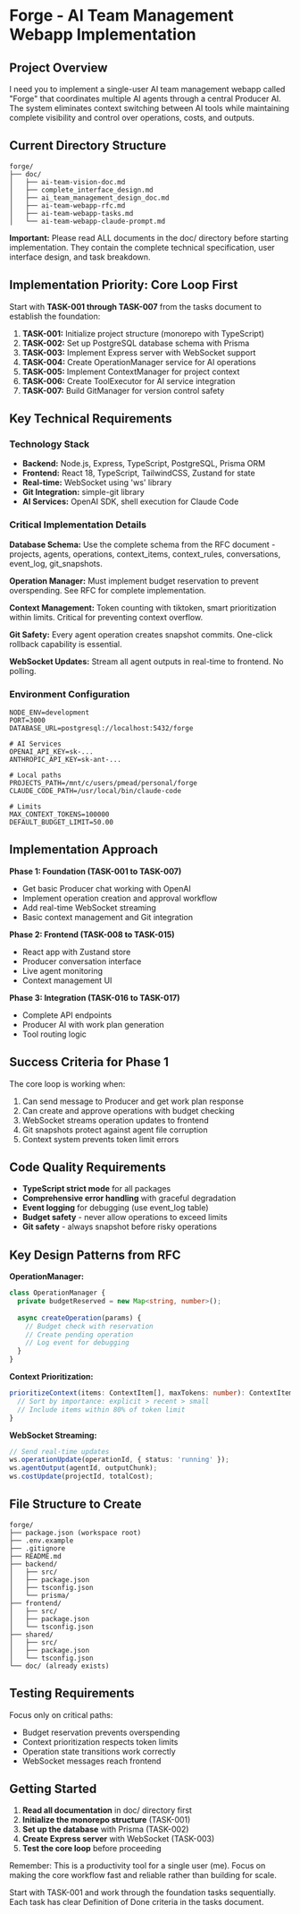 # Forge - AI Team Management Webapp Implementation

## Project Overview

I need you to implement a single-user AI team management webapp called "Forge" that coordinates multiple AI agents through a central Producer AI. The system eliminates context switching between AI tools while maintaining complete visibility and control over operations, costs, and outputs.

## Current Directory Structure
```
forge/
├── doc/
│   ├── ai-team-vision-doc.md
│   ├── complete_interface_design.md
│   ├── ai_team_management_design_doc.md
│   ├── ai-team-webapp-rfc.md
│   ├── ai-team-webapp-tasks.md
│   └── ai-team-webapp-claude-prompt.md
```

**Important:** Please read ALL documents in the doc/ directory before starting implementation. They contain the complete technical specification, user interface design, and task breakdown.

## Implementation Priority: Core Loop First

Start with **TASK-001 through TASK-007** from the tasks document to establish the foundation:

1. **TASK-001:** Initialize project structure (monorepo with TypeScript)
2. **TASK-002:** Set up PostgreSQL database schema with Prisma
3. **TASK-003:** Implement Express server with WebSocket support
4. **TASK-004:** Create OperationManager service for AI operations
5. **TASK-005:** Implement ContextManager for project context
6. **TASK-006:** Create ToolExecutor for AI service integration
7. **TASK-007:** Build GitManager for version control safety

## Key Technical Requirements

### Technology Stack
- **Backend:** Node.js, Express, TypeScript, PostgreSQL, Prisma ORM
- **Frontend:** React 18, TypeScript, TailwindCSS, Zustand for state
- **Real-time:** WebSocket using 'ws' library
- **Git Integration:** simple-git library
- **AI Services:** OpenAI SDK, shell execution for Claude Code

### Critical Implementation Details

**Database Schema:** Use the complete schema from the RFC document - projects, agents, operations, context_items, context_rules, conversations, event_log, git_snapshots.

**Operation Manager:** Must implement budget reservation to prevent overspending. See RFC for complete implementation.

**Context Management:** Token counting with tiktoken, smart prioritization within limits. Critical for preventing context overflow.

**Git Safety:** Every agent operation creates snapshot commits. One-click rollback capability is essential.

**WebSocket Updates:** Stream all agent outputs in real-time to frontend. No polling.

### Environment Configuration
```env
NODE_ENV=development
PORT=3000
DATABASE_URL=postgresql://localhost:5432/forge

# AI Services
OPENAI_API_KEY=sk-...
ANTHROPIC_API_KEY=sk-ant-...

# Local paths
PROJECTS_PATH=/mnt/c/users/pmead/personal/forge
CLAUDE_CODE_PATH=/usr/local/bin/claude-code

# Limits
MAX_CONTEXT_TOKENS=100000
DEFAULT_BUDGET_LIMIT=50.00
```

## Implementation Approach

**Phase 1: Foundation (TASK-001 to TASK-007)**
- Get basic Producer chat working with OpenAI
- Implement operation creation and approval workflow
- Add real-time WebSocket streaming
- Basic context management and Git integration

**Phase 2: Frontend (TASK-008 to TASK-015)**
- React app with Zustand store
- Producer conversation interface
- Live agent monitoring
- Context management UI

**Phase 3: Integration (TASK-016 to TASK-017)**
- Complete API endpoints
- Producer AI with work plan generation
- Tool routing logic

## Success Criteria for Phase 1

The core loop is working when:
1. Can send message to Producer and get work plan response
2. Can create and approve operations with budget checking
3. WebSocket streams operation updates to frontend
4. Git snapshots protect against agent file corruption
5. Context system prevents token limit errors

## Code Quality Requirements

- **TypeScript strict mode** for all packages
- **Comprehensive error handling** with graceful degradation
- **Event logging** for debugging (use event_log table)
- **Budget safety** - never allow operations to exceed limits
- **Git safety** - always snapshot before risky operations

## Key Design Patterns from RFC

**OperationManager:**
```typescript
class OperationManager {
  private budgetReserved = new Map<string, number>();
  
  async createOperation(params) {
    // Budget check with reservation
    // Create pending operation
    // Log event for debugging
  }
}
```

**Context Prioritization:**
```typescript
prioritizeContext(items: ContextItem[], maxTokens: number): ContextItem[] {
  // Sort by importance: explicit > recent > small
  // Include items within 80% of token limit
}
```

**WebSocket Streaming:**
```typescript
// Send real-time updates
ws.operationUpdate(operationId, { status: 'running' });
ws.agentOutput(agentId, outputChunk);
ws.costUpdate(projectId, totalCost);
```

## File Structure to Create
```
forge/
├── package.json (workspace root)
├── .env.example
├── .gitignore
├── README.md
├── backend/
│   ├── src/
│   ├── package.json
│   ├── tsconfig.json
│   └── prisma/
├── frontend/
│   ├── src/
│   ├── package.json
│   └── tsconfig.json
├── shared/
│   ├── src/
│   ├── package.json
│   └── tsconfig.json
└── doc/ (already exists)
```

## Testing Requirements

Focus only on critical paths:
- Budget reservation prevents overspending
- Context prioritization respects token limits
- Operation state transitions work correctly
- WebSocket messages reach frontend

## Getting Started

1. **Read all documentation** in doc/ directory first
2. **Initialize the monorepo structure** (TASK-001)
3. **Set up the database** with Prisma (TASK-002)
4. **Create Express server** with WebSocket (TASK-003)
5. **Test the core loop** before proceeding

Remember: This is a productivity tool for a single user (me). Focus on making the core workflow fast and reliable rather than building for scale.

Start with TASK-001 and work through the foundation tasks sequentially. Each task has clear Definition of Done criteria in the tasks document.